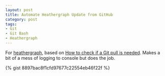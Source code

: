 ```yaml
---
layout: post
title: Automate Heathergraph Update from GitHub
category: post
tags:
- Git
- Git Bash
- Heathergraph
---
```

For [heathergraph](http://idiotandrobot.com/blog/heathergraph/), based on [How to check if a Git pull is needed](http://idiotandrobot.com/blog/is-a-git-pull-needed/). Makes a bit of a mess of logging to console but does the job.

{% gist 8897bac8f1cfd97677c22554eb46f22f %}
